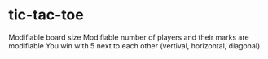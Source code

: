 # tic-tac-toe

Modifiable board size
Modifiable number of players and their marks are modifiable
You win with 5 next to each other (vertival, horizontal, diagonal)
